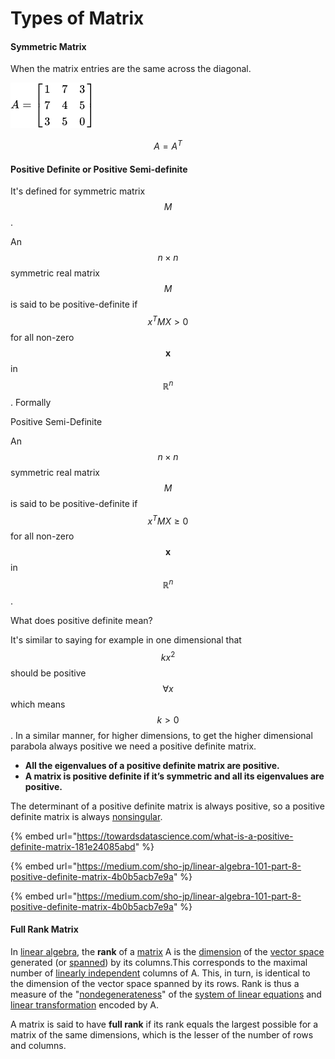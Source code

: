 # Types of Matrix

#### Symmetric Matrix

When the matrix entries are the same across the diagonal.&#x20;

![](<../.gitbook/assets/image (165).png>)

$$
A = A^T
$$

#### Positive Definite or Positive Semi-definite

It's defined for symmetric matrix $$M$$.

An $$n\times n$$ symmetric real matrix $$M$$ is said to be positive-definite  if $$x^TMX > 0$$for all non-zero $$\mathbf {x}$$in $$\mathbb {R} ^{n}$$.  Formally

Positive Semi-Definite

An $$n\times n$$ symmetric real matrix $$M$$ is said to be positive-definite  if $$x^TMX \geq 0$$ for all non-zero $$\mathbf {x}$$in $$\mathbb {R} ^{n}$$. &#x20;

What does positive definite mean?&#x20;

It's similar to saying for example in one dimensional that $$kx^2$$should be positive $$\forall x$$which means $$k>0$$. In a similar manner, for higher dimensions, to get the higher dimensional parabola always positive we need a positive definite matrix.&#x20;

* **All the eigenvalues of a positive definite matrix are positive.**&#x20;
* **A matrix is positive definite if it’s symmetric and all its eigenvalues are positive.**

The determinant of a positive definite matrix is always positive, so a positive definite matrix is always [nonsingular](https://mathworld.wolfram.com/NonsingularMatrix.html).

{% embed url="https://towardsdatascience.com/what-is-a-positive-definite-matrix-181e24085abd" %}

{% embed url="https://medium.com/sho-jp/linear-algebra-101-part-8-positive-definite-matrix-4b0b5acb7e9a" %}

{% embed url="https://medium.com/sho-jp/linear-algebra-101-part-8-positive-definite-matrix-4b0b5acb7e9a" %}

#### Full Rank Matrix

In [linear algebra](https://en.wikipedia.org/wiki/Linear\_algebra), the **rank** of a [matrix](https://en.wikipedia.org/wiki/Matrix\_\(mathematics\)) A is the [dimension](https://en.wikipedia.org/wiki/Dimension\_\(vector\_space\)) of the [vector space](https://en.wikipedia.org/wiki/Vector\_space) generated (or [spanned](https://en.wikipedia.org/wiki/Linear\_span)) by its columns.This corresponds to the maximal number of [linearly independent](https://en.wikipedia.org/wiki/Linearly\_independent) columns of A. This, in turn, is identical to the dimension of the vector space spanned by its rows. Rank is thus a measure of the "[nondegenerateness](https://en.wikipedia.org/wiki/Degenerate\_form)" of the [system of linear equations](https://en.wikipedia.org/wiki/System\_of\_linear\_equations) and [linear transformation](https://en.wikipedia.org/wiki/Linear\_transformation) encoded by A.

A matrix is said to have **full rank** if its rank equals the largest possible for a matrix of the same dimensions, which is the lesser of the number of rows and columns.&#x20;
